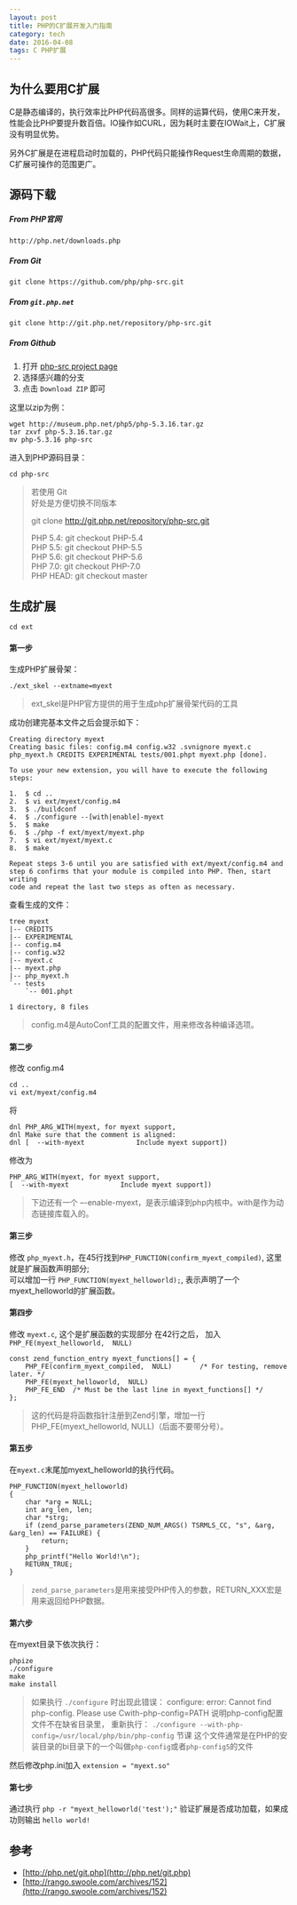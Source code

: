 ```yaml
---
layout: post
title: PHP的C扩展开发入门指南
category: tech
date: 2016-04-08
tags: C PHP扩展
---
```



## 为什么要用C扩展

C是静态编译的，执行效率比PHP代码高很多。同样的运算代码，使用C来开发，性能会比PHP要提升数百倍。IO操作如CURL，因为耗时主要在IOWait上，C扩展没有明显优势。

另外C扩展是在进程启动时加载的，PHP代码只能操作Request生命周期的数据，C扩展可操作的范围更广。


## 源码下载

##### From PHP官网 

	http://php.net/downloads.php

##### From Git

	git clone https://github.com/php/php-src.git
	
##### From `git.php.net`

	git clone http://git.php.net/repository/php-src.git
	
##### From Github

 1. 打开 [php-src project page](https://github.com/php/php-src)
 2. 选择感兴趣的分支
 3. 点击 `Download ZIP` 即可

这里以zip为例：

	wget http://museum.php.net/php5/php-5.3.16.tar.gz
	tar zxvf php-5.3.16.tar.gz
	mv php-5.3.16 php-src
	
进入到PHP源码目录：

	cd php-src	

> 若使用 Git  
> 好处是方便切换不同版本
>
>	git clone http://git.php.net/repository/php-src.git
>	
>	PHP 5.4: git checkout PHP-5.4   
>	PHP 5.5: git checkout PHP-5.5   
>	PHP 5.6: git checkout PHP-5.6   
>	PHP 7.0: git checkout PHP-7.0   
>	PHP HEAD: git checkout master

## 生成扩展

	cd ext


#### 第一步

生成PHP扩展骨架：

	./ext_skel --extname=myext
	
> ext_skel是PHP官方提供的用于生成php扩展骨架代码的工具

成功创建完基本文件之后会提示如下：

	Creating directory myext
	Creating basic files: config.m4 config.w32 .svnignore myext.c php_myext.h CREDITS EXPERIMENTAL tests/001.phpt myext.php [done].
	
	To use your new extension, you will have to execute the following steps:
	
	1.  $ cd ..
	2.  $ vi ext/myext/config.m4
	3.  $ ./buildconf
	4.  $ ./configure --[with|enable]-myext
	5.  $ make
	6.  $ ./php -f ext/myext/myext.php
	7.  $ vi ext/myext/myext.c
	8.  $ make
	
	Repeat steps 3-6 until you are satisfied with ext/myext/config.m4 and
	step 6 confirms that your module is compiled into PHP. Then, start writing
	code and repeat the last two steps as often as necessary.


查看生成的文件：

	tree myext
	|-- CREDITS
	|-- EXPERIMENTAL
	|-- config.m4
	|-- config.w32
	|-- myext.c
	|-- myext.php
	|-- php_myext.h
	`-- tests
	    `-- 001.phpt
	
	1 directory, 8 files
	
> config.m4是AutoConf工具的配置文件，用来修改各种编译选项。
	
#### 第二步

修改 config.m4

	cd ..
	vi ext/myext/config.m4
	
将

	dnl PHP_ARG_WITH(myext, for myext support,
	dnl Make sure that the comment is aligned:
	dnl [  --with-myext             Include myext support])

修改为

	PHP_ARG_WITH(myext, for myext support,
	[  --with-myext             Include myext support])
	
> 下边还有一个 –-enable-myext，是表示编译到php内核中。with是作为动态链接库载入的。

#### 第三步

修改 `php_myext.h`，在45行找到`PHP_FUNCTION(confirm_myext_compiled)`, 这里就是扩展函数声明部分;  
可以增加一行 `PHP_FUNCTION(myext_helloworld);`, 表示声明了一个myext_helloworld的扩展函数。 

#### 第四步

修改 `myext.c`, 这个是扩展函数的实现部分
在42行之后， 加入 `PHP_FE(myext_helloworld,  NULL)` 

	const zend_function_entry myext_functions[] = {
	    PHP_FE(confirm_myext_compiled,  NULL)       /* For testing, remove later. */
	    PHP_FE(myext_helloworld,  NULL)
	    PHP_FE_END  /* Must be the last line in myext_functions[] */
	};

> 这的代码是将函数指针注册到Zend引擎，增加一行PHP_FE(myext_helloworld,  NULL)（后面不要带分号）。

#### 第五步

在`myext.c`末尾加myext_helloworld的执行代码。

	PHP_FUNCTION(myext_helloworld)
	{
	    char *arg = NULL;
		int arg_len, len;
		char *strg;
		if (zend_parse_parameters(ZEND_NUM_ARGS() TSRMLS_CC, "s", &arg, &arg_len) == FAILURE) {
			return;
		}
		php_printf("Hello World!\n");
		RETURN_TRUE;
	}
	
> `zend_parse_parameters`是用来接受PHP传入的参数，RETURN_XXX宏是用来返回给PHP数据。


#### 第六步

在myext目录下依次执行：

	phpize
	./configure
	make
	make install
	
> 如果执行 `./configure` 时出现此错误： configure: error: Cannot find php-config. Please use Cwith-php-config=PATH
> 说明php-config配置文件不在缺省目录里， 重新执行： `./configure --with-php-config=/usr/local/php/bin/php-config` 节课
> 这个文件通常是在PHP的安装目录的bi目录下的一个叫做`php-config`或者`php-config5`的文件
	
然后修改php.ini加入 `extension = "myext.so"`

#### 第七步

通过执行 `php -r "myext_helloworld('test');"` 验证扩展是否成功加载，如果成功则输出 `hello world!`

## 参考

 * [http://php.net/git.php](http://php.net/git.php)  
 * [http://rango.swoole.com/archives/152](http://rango.swoole.com/archives/152)
